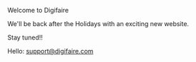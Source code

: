 Welcome to Digifaire

We'll be back after the Holidays with an exciting new website.

Stay tuned!! 

Hello: support@digifaire.com
